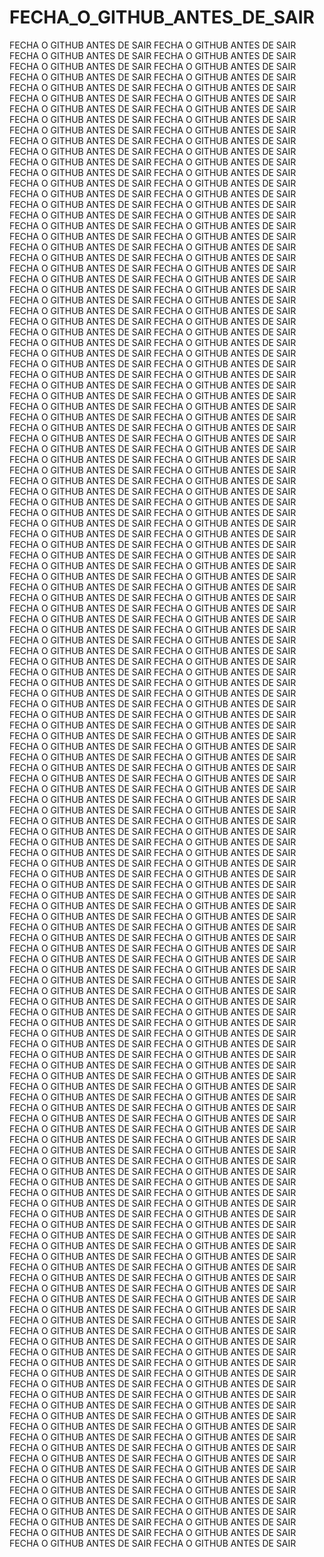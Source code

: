 # FECHA_O_GITHUB_ANTES_DE_SAIR
FECHA O GITHUB ANTES DE SAIR FECHA O GITHUB ANTES DE SAIR FECHA O GITHUB ANTES DE SAIR FECHA O GITHUB ANTES DE SAIR FECHA O GITHUB ANTES DE SAIR FECHA O GITHUB ANTES DE SAIR FECHA O GITHUB ANTES DE SAIR FECHA O GITHUB ANTES DE SAIR FECHA O GITHUB ANTES DE SAIR FECHA O GITHUB ANTES DE SAIR FECHA O GITHUB ANTES DE SAIR FECHA O GITHUB ANTES DE SAIR FECHA O GITHUB ANTES DE SAIR FECHA O GITHUB ANTES DE SAIR FECHA O GITHUB ANTES DE SAIR FECHA O GITHUB ANTES DE SAIR FECHA O GITHUB ANTES DE SAIR FECHA O GITHUB ANTES DE SAIR FECHA O GITHUB ANTES DE SAIR FECHA O GITHUB ANTES DE SAIR FECHA O GITHUB ANTES DE SAIR FECHA O GITHUB ANTES DE SAIR FECHA O GITHUB ANTES DE SAIR FECHA O GITHUB ANTES DE SAIR FECHA O GITHUB ANTES DE SAIR FECHA O GITHUB ANTES DE SAIR FECHA O GITHUB ANTES DE SAIR FECHA O GITHUB ANTES DE SAIR FECHA O GITHUB ANTES DE SAIR FECHA O GITHUB ANTES DE SAIR FECHA O GITHUB ANTES DE SAIR FECHA O GITHUB ANTES DE SAIR FECHA O GITHUB ANTES DE SAIR FECHA O GITHUB ANTES DE SAIR FECHA O GITHUB ANTES DE SAIR FECHA O GITHUB ANTES DE SAIR FECHA O GITHUB ANTES DE SAIR FECHA O GITHUB ANTES DE SAIR FECHA O GITHUB ANTES DE SAIR FECHA O GITHUB ANTES DE SAIR FECHA O GITHUB ANTES DE SAIR FECHA O GITHUB ANTES DE SAIR FECHA O GITHUB ANTES DE SAIR FECHA O GITHUB ANTES DE SAIR FECHA O GITHUB ANTES DE SAIR FECHA O GITHUB ANTES DE SAIR FECHA O GITHUB ANTES DE SAIR FECHA O GITHUB ANTES DE SAIR FECHA O GITHUB ANTES DE SAIR FECHA O GITHUB ANTES DE SAIR FECHA O GITHUB ANTES DE SAIR FECHA O GITHUB ANTES DE SAIR FECHA O GITHUB ANTES DE SAIR FECHA O GITHUB ANTES DE SAIR FECHA O GITHUB ANTES DE SAIR FECHA O GITHUB ANTES DE SAIR FECHA O GITHUB ANTES DE SAIR FECHA O GITHUB ANTES DE SAIR FECHA O GITHUB ANTES DE SAIR FECHA O GITHUB ANTES DE SAIR FECHA O GITHUB ANTES DE SAIR FECHA O GITHUB ANTES DE SAIR FECHA O GITHUB ANTES DE SAIR FECHA O GITHUB ANTES DE SAIR FECHA O GITHUB ANTES DE SAIR FECHA O GITHUB ANTES DE SAIR FECHA O GITHUB ANTES DE SAIR FECHA O GITHUB ANTES DE SAIR FECHA O GITHUB ANTES DE SAIR FECHA O GITHUB ANTES DE SAIR FECHA O GITHUB ANTES DE SAIR FECHA O GITHUB ANTES DE SAIR FECHA O GITHUB ANTES DE SAIR FECHA O GITHUB ANTES DE SAIR FECHA O GITHUB ANTES DE SAIR FECHA O GITHUB ANTES DE SAIR FECHA O GITHUB ANTES DE SAIR FECHA O GITHUB ANTES DE SAIR FECHA O GITHUB ANTES DE SAIR FECHA O GITHUB ANTES DE SAIR FECHA O GITHUB ANTES DE SAIR FECHA O GITHUB ANTES DE SAIR FECHA O GITHUB ANTES DE SAIR FECHA O GITHUB ANTES DE SAIR FECHA O GITHUB ANTES DE SAIR FECHA O GITHUB ANTES DE SAIR FECHA O GITHUB ANTES DE SAIR FECHA O GITHUB ANTES DE SAIR FECHA O GITHUB ANTES DE SAIR FECHA O GITHUB ANTES DE SAIR FECHA O GITHUB ANTES DE SAIR FECHA O GITHUB ANTES DE SAIR FECHA O GITHUB ANTES DE SAIR FECHA O GITHUB ANTES DE SAIR FECHA O GITHUB ANTES DE SAIR FECHA O GITHUB ANTES DE SAIR FECHA O GITHUB ANTES DE SAIR FECHA O GITHUB ANTES DE SAIR FECHA O GITHUB ANTES DE SAIR FECHA O GITHUB ANTES DE SAIR FECHA O GITHUB ANTES DE SAIR FECHA O GITHUB ANTES DE SAIR FECHA O GITHUB ANTES DE SAIR FECHA O GITHUB ANTES DE SAIR FECHA O GITHUB ANTES DE SAIR FECHA O GITHUB ANTES DE SAIR FECHA O GITHUB ANTES DE SAIR FECHA O GITHUB ANTES DE SAIR FECHA O GITHUB ANTES DE SAIR FECHA O GITHUB ANTES DE SAIR FECHA O GITHUB ANTES DE SAIR FECHA O GITHUB ANTES DE SAIR FECHA O GITHUB ANTES DE SAIR FECHA O GITHUB ANTES DE SAIR FECHA O GITHUB ANTES DE SAIR FECHA O GITHUB ANTES DE SAIR FECHA O GITHUB ANTES DE SAIR FECHA O GITHUB ANTES DE SAIR FECHA O GITHUB ANTES DE SAIR FECHA O GITHUB ANTES DE SAIR FECHA O GITHUB ANTES DE SAIR FECHA O GITHUB ANTES DE SAIR FECHA O GITHUB ANTES DE SAIR FECHA O GITHUB ANTES DE SAIR FECHA O GITHUB ANTES DE SAIR FECHA O GITHUB ANTES DE SAIR FECHA O GITHUB ANTES DE SAIR FECHA O GITHUB ANTES DE SAIR FECHA O GITHUB ANTES DE SAIR FECHA O GITHUB ANTES DE SAIR FECHA O GITHUB ANTES DE SAIR FECHA O GITHUB ANTES DE SAIR FECHA O GITHUB ANTES DE SAIR FECHA O GITHUB ANTES DE SAIR FECHA O GITHUB ANTES DE SAIR FECHA O GITHUB ANTES DE SAIR FECHA O GITHUB ANTES DE SAIR FECHA O GITHUB ANTES DE SAIR FECHA O GITHUB ANTES DE SAIR FECHA O GITHUB ANTES DE SAIR FECHA O GITHUB ANTES DE SAIR FECHA O GITHUB ANTES DE SAIR FECHA O GITHUB ANTES DE SAIR FECHA O GITHUB ANTES DE SAIR FECHA O GITHUB ANTES DE SAIR FECHA O GITHUB ANTES DE SAIR FECHA O GITHUB ANTES DE SAIR FECHA O GITHUB ANTES DE SAIR FECHA O GITHUB ANTES DE SAIR FECHA O GITHUB ANTES DE SAIR FECHA O GITHUB ANTES DE SAIR FECHA O GITHUB ANTES DE SAIR FECHA O GITHUB ANTES DE SAIR FECHA O GITHUB ANTES DE SAIR FECHA O GITHUB ANTES DE SAIR FECHA O GITHUB ANTES DE SAIR FECHA O GITHUB ANTES DE SAIR FECHA O GITHUB ANTES DE SAIR FECHA O GITHUB ANTES DE SAIR FECHA O GITHUB ANTES DE SAIR FECHA O GITHUB ANTES DE SAIR FECHA O GITHUB ANTES DE SAIR FECHA O GITHUB ANTES DE SAIR FECHA O GITHUB ANTES DE SAIR FECHA O GITHUB ANTES DE SAIR FECHA O GITHUB ANTES DE SAIR FECHA O GITHUB ANTES DE SAIR FECHA O GITHUB ANTES DE SAIR FECHA O GITHUB ANTES DE SAIR FECHA O GITHUB ANTES DE SAIR FECHA O GITHUB ANTES DE SAIR FECHA O GITHUB ANTES DE SAIR FECHA O GITHUB ANTES DE SAIR FECHA O GITHUB ANTES DE SAIR FECHA O GITHUB ANTES DE SAIR FECHA O GITHUB ANTES DE SAIR FECHA O GITHUB ANTES DE SAIR FECHA O GITHUB ANTES DE SAIR FECHA O GITHUB ANTES DE SAIR FECHA O GITHUB ANTES DE SAIR FECHA O GITHUB ANTES DE SAIR FECHA O GITHUB ANTES DE SAIR FECHA O GITHUB ANTES DE SAIR FECHA O GITHUB ANTES DE SAIR FECHA O GITHUB ANTES DE SAIR FECHA O GITHUB ANTES DE SAIR FECHA O GITHUB ANTES DE SAIR FECHA O GITHUB ANTES DE SAIR FECHA O GITHUB ANTES DE SAIR FECHA O GITHUB ANTES DE SAIR FECHA O GITHUB ANTES DE SAIR FECHA O GITHUB ANTES DE SAIR FECHA O GITHUB ANTES DE SAIR FECHA O GITHUB ANTES DE SAIR FECHA O GITHUB ANTES DE SAIR FECHA O GITHUB ANTES DE SAIR FECHA O GITHUB ANTES DE SAIR FECHA O GITHUB ANTES DE SAIR FECHA O GITHUB ANTES DE SAIR FECHA O GITHUB ANTES DE SAIR FECHA O GITHUB ANTES DE SAIR FECHA O GITHUB ANTES DE SAIR FECHA O GITHUB ANTES DE SAIR FECHA O GITHUB ANTES DE SAIR FECHA O GITHUB ANTES DE SAIR FECHA O GITHUB ANTES DE SAIR FECHA O GITHUB ANTES DE SAIR FECHA O GITHUB ANTES DE SAIR FECHA O GITHUB ANTES DE SAIR FECHA O GITHUB ANTES DE SAIR FECHA O GITHUB ANTES DE SAIR FECHA O GITHUB ANTES DE SAIR FECHA O GITHUB ANTES DE SAIR FECHA O GITHUB ANTES DE SAIR FECHA O GITHUB ANTES DE SAIR FECHA O GITHUB ANTES DE SAIR FECHA O GITHUB ANTES DE SAIR FECHA O GITHUB ANTES DE SAIR FECHA O GITHUB ANTES DE SAIR FECHA O GITHUB ANTES DE SAIR FECHA O GITHUB ANTES DE SAIR FECHA O GITHUB ANTES DE SAIR FECHA O GITHUB ANTES DE SAIR FECHA O GITHUB ANTES DE SAIR FECHA O GITHUB ANTES DE SAIR FECHA O GITHUB ANTES DE SAIR FECHA O GITHUB ANTES DE SAIR FECHA O GITHUB ANTES DE SAIR FECHA O GITHUB ANTES DE SAIR FECHA O GITHUB ANTES DE SAIR FECHA O GITHUB ANTES DE SAIR FECHA O GITHUB ANTES DE SAIR FECHA O GITHUB ANTES DE SAIR FECHA O GITHUB ANTES DE SAIR FECHA O GITHUB ANTES DE SAIR FECHA O GITHUB ANTES DE SAIR FECHA O GITHUB ANTES DE SAIR FECHA O GITHUB ANTES DE SAIR FECHA O GITHUB ANTES DE SAIR FECHA O GITHUB ANTES DE SAIR FECHA O GITHUB ANTES DE SAIR FECHA O GITHUB ANTES DE SAIR FECHA O GITHUB ANTES DE SAIR FECHA O GITHUB ANTES DE SAIR FECHA O GITHUB ANTES DE SAIR FECHA O GITHUB ANTES DE SAIR FECHA O GITHUB ANTES DE SAIR FECHA O GITHUB ANTES DE SAIR FECHA O GITHUB ANTES DE SAIR FECHA O GITHUB ANTES DE SAIR FECHA O GITHUB ANTES DE SAIR FECHA O GITHUB ANTES DE SAIR FECHA O GITHUB ANTES DE SAIR FECHA O GITHUB ANTES DE SAIR FECHA O GITHUB ANTES DE SAIR FECHA O GITHUB ANTES DE SAIR FECHA O GITHUB ANTES DE SAIR FECHA O GITHUB ANTES DE SAIR FECHA O GITHUB ANTES DE SAIR FECHA O GITHUB ANTES DE SAIR FECHA O GITHUB ANTES DE SAIR FECHA O GITHUB ANTES DE SAIR FECHA O GITHUB ANTES DE SAIR FECHA O GITHUB ANTES DE SAIR FECHA O GITHUB ANTES DE SAIR FECHA O GITHUB ANTES DE SAIR FECHA O GITHUB ANTES DE SAIR FECHA O GITHUB ANTES DE SAIR FECHA O GITHUB ANTES DE SAIR FECHA O GITHUB ANTES DE SAIR FECHA O GITHUB ANTES DE SAIR FECHA O GITHUB ANTES DE SAIR FECHA O GITHUB ANTES DE SAIR FECHA O GITHUB ANTES DE SAIR FECHA O GITHUB ANTES DE SAIR FECHA O GITHUB ANTES DE SAIR FECHA O GITHUB ANTES DE SAIR FECHA O GITHUB ANTES DE SAIR FECHA O GITHUB ANTES DE SAIR FECHA O GITHUB ANTES DE SAIR FECHA O GITHUB ANTES DE SAIR FECHA O GITHUB ANTES DE SAIR FECHA O GITHUB ANTES DE SAIR FECHA O GITHUB ANTES DE SAIR 
